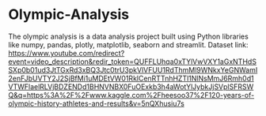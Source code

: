 # Olympic-Analysis
The olympic analysis is a data analysis project built using Python libraries like numpy, pandas, plotly, matplotlib, seaborn and streamlit.
Dataset link: https://www.youtube.com/redirect?event=video_description&redir_token=QUFFLUhqa0xTYlVwVXY1aGxNTHdSSXp0b01ud3JtTGxRd3xBQ3Jtc0trU3pkVlVFUU1RdThmMl9WNkxYeGNWamI2enFJbUVTY2J2SjBfMi1uMDEtVW01RklCenRTTnhHZTl1NlNsMmJ6Rmh0d1VTWFlaelRLVjBDZENDd1BHNVNBX0FuOExkb3h4aWotYlJybkJjSVplSFRSWQ&q=https%3A%2F%2Fwww.kaggle.com%2Fheesoo37%2F120-years-of-olympic-history-athletes-and-results&v=5nQXhusiu7s
